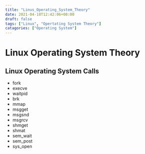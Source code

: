 ```yaml
---
title: "Linus_Operating_System_Theory"
date: 2021-04-18T12:42:06+08:00
draft: false
tags: ["Linux", "Opertating System Theory"]
catagories: ["Operating System"]
---
```


# Linux Operating System Theory

## Linux Operating System Calls

- fork
- execve
- waitpid
- brk
- mmap
- msgget
- msgsnd
- msgrcv
- shmget
- shmat
- sem_wait
- sem_post
- sys_open
